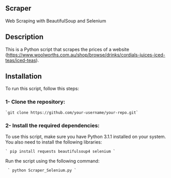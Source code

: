 ## Scraper
Web Scraping with BeautifulSoup and Selenium
## Description
This is a Python script that scrapes the prices of a website (https://www.woolworths.com.au/shop/browse/drinks/cordials-juices-iced-teas/iced-teas). 
## Installation
To run this script, follow this steps:

### 1- Clone the repository:
```
`git clone https://github.com/your-username/your-repo.git`
```
### 2- Install the required dependencies:
To use this script, make sure you have Python 3.1.1 installed on your system. You also need to install the following libraries:
```
` pip install requests beautifulsoup4 selenium `
```

Run the script using the following command: 
```
 ` python Scraper_Selenium.py ` 
```


